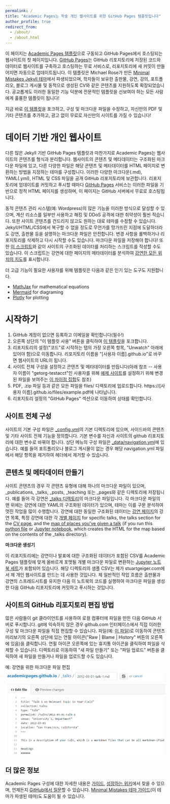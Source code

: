 ```yaml
---
permalink: /
title: "Academic Pages는 학술 개인 웹사이트를 위한 GitHub Pages 템플릿입니다"
author_profile: true
redirect_from:
  - /about/
  - /about.html
---
```


이 페이지는 [Academic Pages 템플릿](https://github.com/academicpages/academicpages.github.io)으로 구동되고 GitHub Pages에서 호스팅되는 웹사이트의 첫 페이지입니다. [GitHub Pages](https://pages.github.com)는 GitHub 리포지토리에 저장된 코드와 데이터로 웹사이트를 구축하고 호스팅하는 무료 서비스로, 리포지토리에 새 커밋이 만들어지면 자동으로 업데이트됩니다. 이 템플릿은 Michael Rose가 만든 [Minimal Mistakes Jekyll 테마](https://mmistakes.github.io/minimal-mistakes/)에서 파생되었으며, 학자들이 보유한 출판물, 강연, 강의, 포트폴리오, 블로그 게시물 및 동적으로 생성된 CV와 같은 콘텐츠를 지원하도록 확장되었습니다. 공교롭게도 이러한 동일한 기능 덕분에 전문적인 템플릿을 선보여야 하는 모든 사람에게 훌륭한 템플릿이 됩니다!

지금 바로 [이 템플릿](https://github.com/academicpages/academicpages.github.io)을 포크하고, 구성 및 마크다운 파일을 수정하고, 자신만의 PDF 및 기타 콘텐츠를 추가하고, 광고 없이 무료로 자신만의 사이트를 가질 수 있습니다!

# 데이터 기반 개인 웹사이트

다른 많은 Jekyll 기반 GitHub Pages 템플릿과 마찬가지로 Academic Pages는 웹사이트의 콘텐츠를 형식과 분리합니다. 웹사이트의 콘텐츠 및 메타데이터는 구조화된 마크다운 파일에 있고, 다른 다양한 파일은 해당 콘텐츠 및 메타데이터를 HTML 페이지로 변환하는 방법을 지정하는 테마를 구성합니다. 이러한 다양한 마크다운(.md), YAML(.yml), HTML 및 CSS 파일을 공개 GitHub 리포지토리에 보관합니다. 리포지토리에 업데이트를 커밋하고 푸시할 때마다 [GitHub Pages](https://pages.github.com/) 서비스는 이러한 파일을 기반으로 정적 HTML 페이지를 생성하며, 이 페이지는 GitHub 서버에서 무료로 호스팅됩니다.

동적 콘텐츠 관리 시스템(예: Wordpress)의 많은 기능을 이러한 방식으로 달성할 수 있으며, 계산 리소스를 일부만 사용하고 해킹 및 DDoS 공격에 대한 취약성이 훨씬 적습니다. 또한 사이트 콘텐츠를 건드리지 않고도 원하는 대로 테마를 수정할 수 있습니다. Jekyll/HTML/CSS에서 복구할 수 없을 정도로 무언가를 망가뜨린 지점에 도달하더라도 강연, 출판물 등을 설명하는 마크다운 파일은 안전합니다. 변경 사항을 롤백하거나 리포지토리를 삭제하고 다시 시작할 수도 있습니다. 마크다운 파일을 저장해야 합니다! 또한 [이 스크립트](https://github.com/academicpages/academicpages.github.io/blob/master/talkmap.ipynb)와 같이 사이트의 구조화된 데이터를 처리하는 스크립트를 작성할 수도 있습니다. 이 스크립트는 강연에 대한 페이지의 메타데이터를 분석하여 [강연한 모든 위치의 지도](https://academicpages.github.io/talkmap.html)를 표시합니다.

더 고급 기능이 필요한 사용자를 위해 템플릿은 다음과 같은 인기 있는 도구도 지원합니다.

- [MathJax](https://www.mathjax.org/) for mathematical equations
- [Mermaid](https://mermaid.js.org/) for diagraming
- [Plotly](https://plotly.com/javascript/) for plotting

# 시작하기

1. GitHub 계정이 없으면 등록하고 이메일을 확인합니다(필수!)
1. 오른쪽 상단의 "이 템플릿 사용" 버튼을 클릭하여 [이 템플릿](https://github.com/academicpages/academicpages.github.io)을 포크합니다.
1. 리포지토리의 설정("코드"로 시작하는 탭의 가장 오른쪽 항목, "Unwatch" 아래에 있어야 함)으로 이동합니다. 리포지토리 이름을 "[사용자 이름].github.io"로 바꾸면 웹사이트의 URL이 됩니다.
1. 사이트 전체 구성을 설정하고 콘텐츠 및 메타데이터를 만듭니다(아래 참조 -- 사용자 이름이 "getorg-testacct"인 사용자를 위해 [예제 사이트](https://getorg-testacct.github.io)를 설정하기 위해 변경된 파일을 보여주는 [이 차이점 집합](http://archive.is/3TPas)도 참조)
1. PDF, .zip 파일 등과 같은 모든 파일을 files/ 디렉토리에 업로드합니다. https://[사용자 이름].github.io/files/example.pdf에 나타납니다.
1. 리포지토리 설정의 "GitHub Pages" 섹션으로 이동하여 상태를 확인합니다.

## 사이트 전체 구성

사이트의 기본 구성 파일은 [\_config.yml](https://github.com/academicpages/academicpages.github.io/blob/master/_config.yml)의 기본 디렉토리에 있으며, 사이드바의 콘텐츠 및 기타 사이트 전체 기능을 정의합니다. 기본 변수를 자신과 사이트의 github 리포지토리에 대한 변수로 바꿔야 합니다. 상단 메뉴의 구성 파일은 [\_data/navigation.yml](https://github.com/academicpages/academicpages.github.io/blob/master/_data/navigation.yml)에 있습니다. 예를 들어 포트폴리오나 블로그 게시물이 없는 경우 해당 navigation.yml 파일에서 해당 항목을 제거하여 헤더에서 제거할 수 있습니다.

## 콘텐츠 및 메타데이터 만들기

사이트 콘텐츠의 경우 각 콘텐츠 유형에 대해 하나의 마크다운 파일이 있으며, \_publications, \_talks, \_posts, \_teaching 또는 \_pages와 같은 디렉토리에 저장됩니다. 예를 들어 각 강연은 [\_talks 디렉토리](https://github.com/academicpages/academicpages.github.io/tree/master/_talks)의 마크다운 파일입니다. 각 마크다운 파일의 맨 위에는 강연에 대한 YAML의 구조화된 데이터가 있으며, 테마는 이를 구문 분석하여 멋진 작업을 많이 수행합니다. 강연에 대한 동일한 구조화된 데이터는 [강연 페이지](https://academicpages.github.io/talks)의 강연 목록, 특정 강연에 대한 각 [개별 페이지](https://academicpages.github.io/talks/2012-03-01-talk-1) for specific talks, the talks section for the [CV page](https://academicpages.github.io/cv), and the [map of places you've given a talk](https://academicpages.github.io/talkmap.html) (if you run this [python file](https://github.com/academicpages/academicpages.github.io/blob/master/talkmap.py) or [Jupyter notebook](https://github.com/academicpages/academicpages.github.io/blob/master/talkmap.ipynb), which creates the HTML for the map based on the contents of the \_talks directory).

**마크다운 생성기**

이 리포지토리에는 강연이나 발표에 대한 구조화된 데이터가 포함된 CSV를 Academic Pages 템플릿에 맞게 올바르게 포맷될 개별 마크다운 파일로 변환하는 [Jupyter 노트북 세트](https://github.com/academicpages/academicpages.github.io/tree/master/markdown_generator)가 포함되어 있습니다. 해당 디렉토리의 샘플 CSV는 제가 stuartgeiger.com에서 제 개인 웹사이트를 만드는 데 사용한 것입니다. 제 일반적인 작업 흐름은 출판물과 강연의 스프레드시트를 유지한 다음 이 노트북의 코드를 실행하여 마크다운 파일을 생성한 다음 GitHub 리포지토리에 커밋하고 푸시하는 것입니다.

## 사이트의 GitHub 리포지토리 편집 방법

많은 사람들이 git 클라이언트를 사용하여 로컬 컴퓨터에 파일을 만든 다음 GitHub 서버로 푸시합니다. git에 익숙하지 않은 경우 github.com 인터페이스에서 직접 이러한 구성 및 마크다운 파일을 직접 편집할 수 있습니다. 파일(예: [이 파일](https://github.com/academicpages/academicpages.github.io/blob/master/_talks/2012-03-01-talk-1.md))로 이동하여 콘텐츠 미리보기의 오른쪽 상단에 있는 연필 아이콘("Raw | Blame | History" 버튼의 오른쪽에 있음)을 클릭합니다. 연필 아이콘 오른쪽에 있는 휴지통 아이콘을 클릭하여 파일을 삭제할 수 있습니다. 디렉토리로 이동하여 "새 파일 만들기" 또는 "파일 업로드" 버튼을 클릭하여 새 파일을 만들거나 파일을 업로드할 수도 있습니다.

예: 강연을 위한 마크다운 파일 편집
![Editing a Markdown file for a talk](/images/editing-talk.png)

## 더 많은 정보

Academic Pages 구성에 대한 자세한 내용은 [가이드](https://academicpages.github.io/markdown/), [성장하는 위키](https://github.com/academicpages/academicpages.github.io/wiki)에서 찾을 수 있으며, 언제든지 [GitHub에서 질문](https://github.com/academicpages/academicpages.github.io/discussions)할 수 있습니다. [Minimal Mistakes 테마 가이드](https://mmistakes.github.io/minimal-mistakes/docs/configuration/)(이 테마가 파생된 테마)도 도움이 될 수 있습니다.
